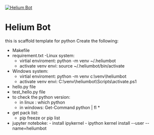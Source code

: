 [![Helium Bot](https://github.com/mohelwah/powerBi_scrape_intgration/actions/workflows/main.yml/badge.svg)](https://github.com/mohelwah/powerBi_scrape_intgration/actions/workflows/main.yml)


# Helium Bot
this is scaffold template for python 
 Create the following:
 - Makefile
 - requirement.txt
 -Linux system:
    - virtial enviroment: python -m venv ~/.heliumbot 
    - activate venv envi: source ~/.heliumbot/bin/activate
 - Windows system:
    - virtial enviroment: python -m venv c:\venv\heliumbot 
    - activate venv envi:   C:\venv\heliumbot\Scripts\activate.ps1
 - hello.py file
 - test_hello.py file 
 - to check the python version:
    - in linux : which python  
    - in windows: Get-Command python | fl *
 - get pack list:
    - pip freeze or pip list
 - jupyter noteboke: - install ipykernel
                     - ipython kernel install --user --name=heliumbot
